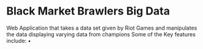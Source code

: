# Black Market Brawlers Big Data
Web Application that takes a data set given by Riot Games and manipulates the data displaying varying data from champions
Some of the Key features include:
• 
